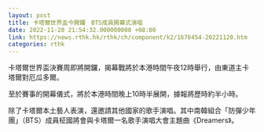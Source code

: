 ```yaml
---
layout: post
title: 卡塔爾世界盃今開鑼　BTS成員開幕式演唱
date: 2022-11-20 21:54:32.000000000 +08:00
link: https://news.rthk.hk/rthk/ch/component/k2/1676454-20221120.htm
categories: rthk
---
```


卡塔爾世界盃決賽周即將開鑼，揭幕戰將於本港時間午夜12時舉行，由東道主卡塔爾對厄瓜多爾。

至於賽事的開幕儀式，將於本港時間晚上10時半展開，據報將歷時約半小時。

除了卡塔爾本土藝人表演，還邀請其他國家的歌手演唱。其中南韓組合「防彈少年團」（BTS）成員柾國將會與卡塔爾一名歌手演唱大會主題曲《Dreamers》。
